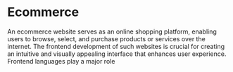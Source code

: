 # Ecommerce
An ecommerce website serves as an online shopping platform, enabling users to browse, select, and purchase products or services over the internet. The frontend development of such websites is crucial for creating an intuitive and visually appealing interface that enhances user experience. Frontend languages play a major role
